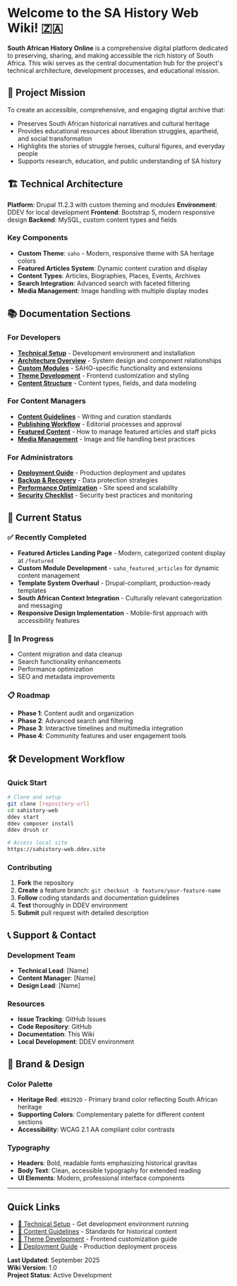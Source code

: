 # Welcome to the SA History Web Wiki! 🇿🇦

**South African History Online** is a comprehensive digital platform dedicated to preserving, sharing, and making accessible the rich history of South Africa. This wiki serves as the central documentation hub for the project's technical architecture, development processes, and educational mission.

## 🎯 Project Mission

To create an accessible, comprehensive, and engaging digital archive that:
- Preserves South African historical narratives and cultural heritage
- Provides educational resources about liberation struggles, apartheid, and social transformation
- Highlights the stories of struggle heroes, cultural figures, and everyday people
- Supports research, education, and public understanding of SA history

## 🏗️ Technical Architecture

**Platform**: Drupal 11.2.3 with custom theming and modules
**Environment**: DDEV for local development
**Frontend**: Bootstrap 5, modern responsive design
**Backend**: MySQL, custom content types and fields

### Key Components
- **Custom Theme**: `saho` - Modern, responsive theme with SA heritage colors
- **Featured Articles System**: Dynamic content curation and display
- **Content Types**: Articles, Biographies, Places, Events, Archives
- **Search Integration**: Advanced search with faceted filtering
- **Media Management**: Image handling with multiple display modes

## 📚 Documentation Sections

### For Developers
- **[Technical Setup](Technical-Setup.md)** - Development environment and installation
- **[Architecture Overview](Architecture.md)** - System design and component relationships  
- **[Custom Modules](Custom-Modules.md)** - SAHO-specific functionality and extensions
- **[Theme Development](Theme-Development.md)** - Frontend customization and styling
- **[Content Structure](Content-Structure.md)** - Content types, fields, and data modeling

### For Content Managers
- **[Content Guidelines](Content-Guidelines.md)** - Writing and curation standards
- **[Publishing Workflow](Publishing-Workflow.md)** - Editorial processes and approval
- **[Featured Content](Featured-Content.md)** - How to manage featured articles and staff picks
- **[Media Management](Media-Management.md)** - Image and file handling best practices

### For Administrators  
- **[Deployment Guide](Deployment.md)** - Production deployment and updates
- **[Backup & Recovery](Backup-Recovery.md)** - Data protection strategies
- **[Performance Optimization](Performance.md)** - Site speed and scalability
- **[Security Checklist](Security.md)** - Security best practices and monitoring

## 🚀 Current Status

### ✅ Recently Completed
- **Featured Articles Landing Page** - Modern, categorized content display at `/featured`
- **Custom Module Development** - `saho_featured_articles` for dynamic content management
- **Template System Overhaul** - Drupal-compliant, production-ready templates
- **South African Context Integration** - Culturally relevant categorization and messaging
- **Responsive Design Implementation** - Mobile-first approach with accessibility features

### 🔄 In Progress  
- Content migration and data cleanup
- Search functionality enhancements
- Performance optimization
- SEO and metadata improvements

### 📋 Roadmap
- **Phase 1**: Content audit and organization
- **Phase 2**: Advanced search and filtering
- **Phase 3**: Interactive timelines and multimedia integration
- **Phase 4**: Community features and user engagement tools

## 🛠️ Development Workflow

### Quick Start
```bash
# Clone and setup
git clone [repository-url]
cd sahistory-web
ddev start
ddev composer install
ddev drush cr

# Access local site
https://sahistory-web.ddev.site
```

### Contributing
1. **Fork** the repository
2. **Create** a feature branch: `git checkout -b feature/your-feature-name`
3. **Follow** coding standards and documentation guidelines
4. **Test** thoroughly in DDEV environment
5. **Submit** pull request with detailed description

## 📞 Support & Contact

### Development Team
- **Technical Lead**: [Name]
- **Content Manager**: [Name] 
- **Design Lead**: [Name]

### Resources
- **Issue Tracking**: GitHub Issues
- **Code Repository**: GitHub
- **Documentation**: This Wiki
- **Local Development**: DDEV environment

## 🎨 Brand & Design

### Color Palette
- **Heritage Red**: `#B8292D` - Primary brand color reflecting South African heritage
- **Supporting Colors**: Complementary palette for different content sections
- **Accessibility**: WCAG 2.1 AA compliant color contrasts

### Typography
- **Headers**: Bold, readable fonts emphasizing historical gravitas
- **Body Text**: Clean, accessible typography for extended reading
- **UI Elements**: Modern, professional interface components

---

## Quick Links
- [🔧 Technical Setup](Technical-Setup.md) - Get development environment running
- [📝 Content Guidelines](Content-Guidelines.md) - Standards for historical content
- [🎨 Theme Development](Theme-Development.md) - Frontend customization guide
- [🚀 Deployment Guide](Deployment.md) - Production deployment process

**Last Updated**: September 2025  
**Wiki Version**: 1.0  
**Project Status**: Active Development